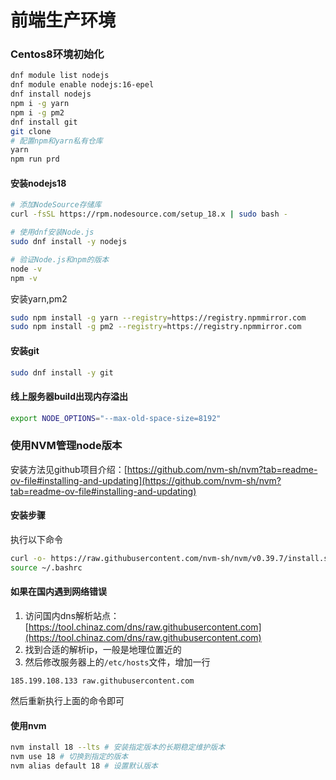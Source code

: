 # 前端生产环境

### Centos8环境初始化

```bash
dnf module list nodejs
dnf module enable nodejs:16-epel
dnf install nodejs
npm i -g yarn
npm i -g pm2
dnf install git
git clone
# 配置npm和yarn私有仓库
yarn
npm run prd
```

#### 安装nodejs18

```bash
# 添加NodeSource存储库
curl -fsSL https://rpm.nodesource.com/setup_18.x | sudo bash -

# 使用dnf安装Node.js
sudo dnf install -y nodejs

# 验证Node.js和npm的版本
node -v
npm -v
```

安装yarn,pm2

```bash
sudo npm install -g yarn --registry=https://registry.npmmirror.com
sudo npm install -g pm2 --registry=https://registry.npmmirror.com
```

#### 安装git

```bash
sudo dnf install -y git
```

#### 线上服务器build出现内存溢出

```bash
export NODE_OPTIONS="--max-old-space-size=8192"
```

### 使用NVM管理node版本

安装方法见github项目介绍：[https://github.com/nvm-sh/nvm?tab=readme-ov-file#installing-and-updating](https://github.com/nvm-sh/nvm?tab=readme-ov-file#installing-and-updating)

#### 安装步骤

执行以下命令

```bash
curl -o- https://raw.githubusercontent.com/nvm-sh/nvm/v0.39.7/install.sh | bash
source ~/.bashrc
```

#### 如果在国内遇到网络错误

1. 访问国内dns解析站点：[https://tool.chinaz.com/dns/raw.githubusercontent.com](https://tool.chinaz.com/dns/raw.githubusercontent.com)
2. 找到合适的解析ip，一般是地理位置近的
3. 然后修改服务器上的`/etc/hosts`文件，增加一行

```
185.199.108.133 raw.githubusercontent.com
```

然后重新执行上面的命令即可

#### 使用nvm

```bash
nvm install 18 --lts # 安装指定版本的长期稳定维护版本
nvm use 18 # 切换到指定的版本
nvm alias default 18 # 设置默认版本
```
